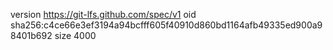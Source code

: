 version https://git-lfs.github.com/spec/v1
oid sha256:c4ce66e3ef3194a94bcfff605f40910d860bd1164afb49335ed900a98401b692
size 4000
